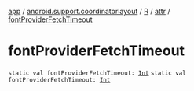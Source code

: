 [app](../../../index.md) / [android.support.coordinatorlayout](../../index.md) / [R](../index.md) / [attr](index.md) / [fontProviderFetchTimeout](./font-provider-fetch-timeout.md)

# fontProviderFetchTimeout

`static val fontProviderFetchTimeout: `[`Int`](https://kotlinlang.org/api/latest/jvm/stdlib/kotlin/-int/index.html)
`static val fontProviderFetchTimeout: `[`Int`](https://kotlinlang.org/api/latest/jvm/stdlib/kotlin/-int/index.html)